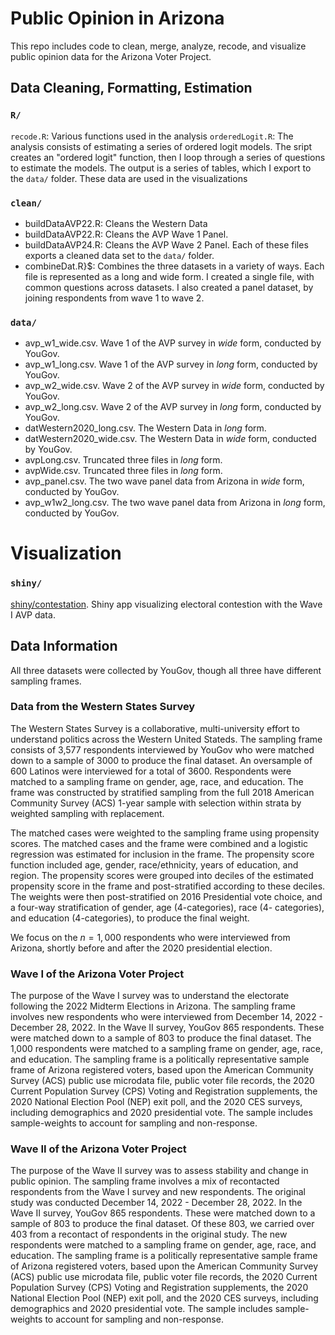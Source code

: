 # Public Opinion in Arizona

This repo includes code to clean, merge, analyze, recode, and visualize  public opinion data for the Arizona Voter Project.

## Data Cleaning, Formatting, Estimation
### $\texttt{R/}$

$\texttt{recode.R}$: Various functions used in the analysis
$\texttt{orderedLogit.R}$: The analysis consists of estimating a series of ordered logit models. The sript creates an "ordered logit"
function, then I loop through a series of questions to estimate the models. The output is a series of tables, which I export to the $\texttt{data/}$ folder. 
These data are used in the visualizations



### $\texttt{clean/}$

* buildDataAVP22.R: Cleans the Western Data 
* buildDataAVP22.R: Cleans the AVP Wave 1 Panel. 
* buildDataAVP24.R: Cleans the AVP Wave 2 Panel. 
Each of these files exports a cleaned data set to the $\texttt{data/}$ folder.
* combineDat.R}$: Combines the three datasets in a variety of ways. Each file is represented as a long and wide form. I created a single file, with common questions across datasets. I also created a panel dataset, by joining respondents from wave 1 to wave 2.

### $\texttt{data/}$

* avp_w1_wide.csv. Wave 1 of the AVP survey in *wide* form, conducted by YouGov.
* avp_w1_long.csv. Wave 1 of the AVP survey in *long* form, conducted by YouGov.
* avp_w2_wide.csv. Wave 2 of the AVP survey in *wide* form, conducted by YouGov.
* avp_w2_long.csv. Wave 2 of the AVP survey in *long* form, conducted by YouGov.
* datWestern2020_long.csv. The Western Data in *long* form.
* datWestern2020_wide.csv. The Western Data in *wide* form, conducted by YouGov.
* avpLong.csv. Truncated three files in *long* form.
* avpWide.csv. Truncated three files in *long* form.
* avp_panel.csv. The two wave panel data from Arizona in *wide* form, conducted by YouGov.
* avp_w1w2_long.csv. The two wave panel data from Arizona in *long* form, conducted by YouGov.



# Visualization

### $\texttt{shiny/}$

[shiny/contestation](https://viz.datascience.arizona.edu/avp_democracy/). Shiny app visualizing electoral contestion with the Wave I AVP data.

## Data Information

All three datasets were collected by YouGov, though all three have different sampling frames.


### Data from the Western States Survey

The Western States Survey is a collaborative, multi-university effort to understand politics across the Western United Stateds. The sampling frame consists of 
3,577 respondents interviewed by YouGov who were  matched down to a sample of 3000 to produce the final dataset. An oversample of 600
Latinos were interviewed for a total of 3600. Respondents were matched to a sampling frame on gender, age, race, and education. The
frame was constructed by stratified sampling from the full 2018 American Community Survey (ACS) 1-year sample with selection within strata by weighted
sampling with replacement.

The matched cases were weighted to the sampling frame using propensity scores. The matched cases and the frame were combined and a logistic
regression was estimated for inclusion in the frame. The propensity score function included age, gender, race/ethnicity, years of education,
and region. The propensity scores were grouped into deciles of the estimated propensity score in the frame and post-stratified according to
these deciles. The weights were then post-stratified on 2016 Presidential vote choice, and a four-way stratification of gender, age (4-categories), race (4-
categories), and education (4-categories), to produce the final weight.

We focus on the $n=1,000$ respondents who were interviewed from Arizona, shortly before and after the 2020 presidential election.


### Wave I of the Arizona Voter Project
The purpose of the Wave I survey was to understand the electorate following the 2022 Midterm Elections in Arizona. The sampling frame involves new respondents who were interviewed from December 14, 2022 - December 28, 2022. In the Wave II survey, YouGov 865 respondents. These were matched down to a sample of 803
to produce the final dataset. The 1,000 respondents were matched to a sampling frame on gender, age, race, and
education.  The sampling frame is a politically representative sample frame of Arizona registered voters, based upon the American Community Survey (ACS)
public use microdata file, public voter file records, the 2020 Current Population Survey (CPS) Voting and Registration supplements, the 2020 National Election Pool (NEP) exit poll, and the 2020 CES surveys, including demographics and 2020
presidential vote. The sample includes sample-weights to account for sampling and non-response.


### Wave II of the Arizona Voter Project
The purpose of the Wave II survey was to assess stability and change in public opinion. The sampling frame involves a mix of recontacted respondents from the Wave I survey and new respondents.
The original study was conducted  December 14, 2022 - December 28, 2022. In the Wave II survey, YouGov 865 respondents. These were matched down to a sample of 803
to produce the final dataset. Of these 803, we carried over 403 from a recontact of respondents in the original study. The new respondents were matched to a sampling frame on gender, age, race, and
education.  The sampling frame is a politically representative sample frame of Arizona registered voters, based upon the American Community Survey (ACS)
public use microdata file, public voter file records, the 2020 Current Population Survey (CPS) Voting and Registration supplements, the 2020 National Election Pool (NEP) exit poll, and the 2020 CES surveys, including demographics and 2020
presidential vote. The sample includes sample-weights to account for sampling and non-response.


